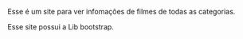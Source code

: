 Esse é um site para ver infomações de filmes de todas as categorias.

Esse site possui a Lib bootstrap.
